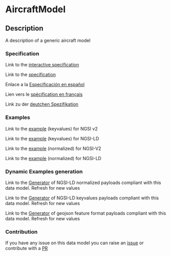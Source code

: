 # AircraftModel

## Description 

A description of a generic aircraft model
### Specification

Link to the [interactive specification](https://swagger.lab.fiware.org/?url=https://smart-data-models.github.io/dataModel.Aeronautics/AircraftModel/swagger.yaml)

Link to the [specification](https://smart-data-models.github.io/dataModel.Aeronautics/AircraftModel/doc/spec.md)

Enlace a la [Especificación en español](https://smart-data-models.github.io/dataModel.Aeronautics/AircraftModel/doc/spec_ES.md)

Lien vers le [spécification en français](https://smart-data-models.github.io/dataModel.Aeronautics/AircraftModel/doc/spec_FR.md)

Link zu der [deutchen Spezifikation](https://smart-data-models.github.io/dataModel.Aeronautics/AircraftModel/doc/spec_DE.md)
### Examples

Link to the [example](https://smart-data-models.github.io/dataModel.Aeronautics/AircraftModel/examples/example.json) (keyvalues) for NGSI v2

Link to the [example](https://smart-data-models.github.io/dataModel.Aeronautics/AircraftModel/examples/example.jsonld) (keyvalues) for NGSI-LD

Link to the [example](https://smart-data-models.github.io/dataModel.Aeronautics/AircraftModel/examples/example-normalized.json) (normalized) for NGSI-V2

Link to the [example](https://smart-data-models.github.io/dataModel.Aeronautics/AircraftModel/examples/example-normalized.jsonld) (normalized) for NGSI-LD
### Dynamic Examples generation

Link to the [Generator](https://smartdatamodels.org/extra/ngsi-ld_generator_v0.92.php?schemaUrl=https://raw.githubusercontent.com/smart-data-models/dataModel.Aeronautics/master/AircraftModel/schema.json&email=info@smartdatamodels.org) of NGSI-LD normalized payloads compliant with this data model. Refresh for new values

Link to the [Generator](https://smartdatamodels.org/extra/ngsi-ld_generator_keyvalues_v0.92.php?schemaUrl=https://raw.githubusercontent.com/smart-data-models/dataModel.Aeronautics/master/AircraftModel/schema.json&email=info@smartdatamodels.org) of NGSI-LD keyvalues payloads compliant with this data model. Refresh for new values

Link to the [Generator](https://smartdatamodels.org/extra/geojson_features_generator_v1.0.php?schemaUrl=https://raw.githubusercontent.com/smart-data-models/dataModel.Aeronautics/master/AircraftModel/schema.json&email=info@smartdatamodels.org) of geojson feature format payloads compliant with this data model. Refresh for new values
### Contribution

 If you have any issue on this data model you can raise an [issue](https://github.com/smart-data-models/dataModel.Aeronautics/issues)  or contribute with a [PR](https://github.com/smart-data-models/dataModel.Aeronautics/pulls)